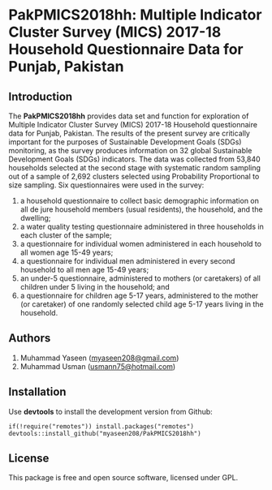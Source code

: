 # PakPMICS2018hh: Multiple Indicator Cluster Survey (MICS) 2017-18 Household Questionnaire Data for Punjab, Pakistan

## Introduction
 The **PakPMICS2018hh** provides data set and function for exploration of Multiple Indicator Cluster Survey (MICS) 2017-18 Household questionnaire data for Punjab, Pakistan. The results of the present survey are critically important for the purposes of Sustainable Development Goals (SDGs) monitoring, as the survey produces information on 32 global Sustainable Development Goals (SDGs) indicators. The data was collected from 53,840 households selected at the second stage with systematic random sampling out of a sample of 2,692 clusters selected using Probability Proportional to size sampling. Six questionnaires were used in the survey: 
1. a household questionnaire to collect basic demographic information on all de jure household members (usual residents), the household, and the dwelling; 
2. a water quality testing questionnaire administered in three households in each cluster of the sample; 
3. a questionnaire for individual women administered in each household to all women age 15-49 years; 
4. a questionnaire for individual men administered in every second household to all men age 15-49 years; 
5. an under-5 questionnaire, administered to mothers (or caretakers) of all children under 5 living in the household; and 
6. a questionnaire for children age 5-17 years, administered to the mother (or caretaker) of one randomly selected child age 5-17 years living in the household.


## Authors
1. Muhammad Yaseen (myaseen208@gmail.com)
2. Muhammad Usman (usmann75@hotmail.com)

## Installation
Use **devtools** to install the development version from Github:

```{r}
if(!require("remotes")) install.packages("remotes")
devtools::install_github("myaseen208/PakPMICS2018hh")
```

## License
This package is free and open source software, licensed under GPL.
